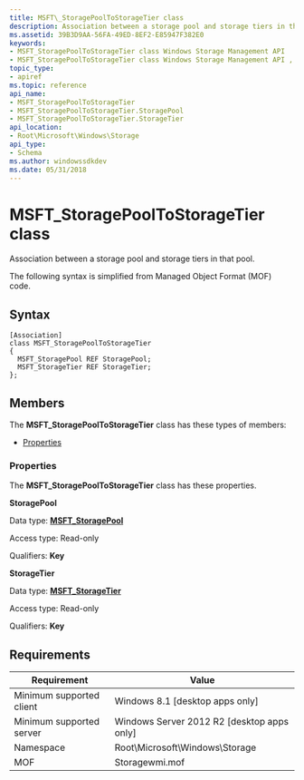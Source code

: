```yaml
---
title: MSFT\_StoragePoolToStorageTier class
description: Association between a storage pool and storage tiers in that pool.
ms.assetid: 39B3D9AA-56FA-49ED-8EF2-E85947F382E0
keywords:
- MSFT_StoragePoolToStorageTier class Windows Storage Management API
- MSFT_StoragePoolToStorageTier class Windows Storage Management API , described
topic_type:
- apiref
ms.topic: reference
api_name:
- MSFT_StoragePoolToStorageTier
- MSFT_StoragePoolToStorageTier.StoragePool
- MSFT_StoragePoolToStorageTier.StorageTier
api_location:
- Root\Microsoft\Windows\Storage
api_type:
- Schema
ms.author: windowssdkdev
ms.date: 05/31/2018
---
```


# MSFT\_StoragePoolToStorageTier class

Association between a storage pool and storage tiers in that pool.

The following syntax is simplified from Managed Object Format (MOF) code.

## Syntax

``` syntax
[Association]
class MSFT_StoragePoolToStorageTier
{
  MSFT_StoragePool REF StoragePool;
  MSFT_StorageTier REF StorageTier;
};
```

## Members

The **MSFT\_StoragePoolToStorageTier** class has these types of members:

-   [Properties](#properties)

### Properties

The **MSFT\_StoragePoolToStorageTier** class has these properties.

 

**StoragePool**
   

Data type: **[**MSFT\_StoragePool**](msft-storagepool.md)**
 

Access type: Read-only
 

Qualifiers: **Key**
 

 

**StorageTier**
   

Data type: **[**MSFT\_StorageTier**](msft-storagetier.md)**
 

Access type: Read-only
 

Qualifiers: **Key**
 

 

## Requirements



| Requirement | Value |
|-------------------------------------|-------------------------------------------------------------------------------------------|
| Minimum supported client | Windows 8.1 \[desktop apps only\]                                              |
| Minimum supported server | Windows Server 2012 R2 \[desktop apps only\]                                   |
| Namespace                | Root\\Microsoft\\Windows\\Storage                                              |
| MOF                      |  Storagewmi.mof  |



 

 





